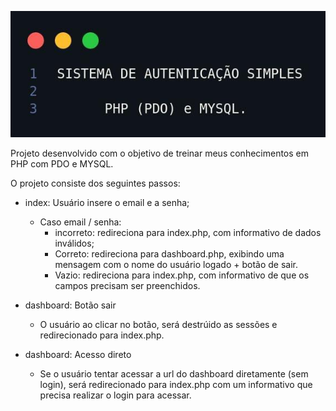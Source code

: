 ![](https://github.com/NevesSFelipe/Autenticacao_Simples/blob/master/README/img/capa_readme.jpeg)

Projeto desenvolvido com o objetivo de treinar meus conhecimentos em PHP com PDO e MYSQL. 

O projeto consiste dos seguintes passos:

- index: Usuário insere o email e a senha;
    - Caso email / senha:
        - incorreto: redireciona para index.php, com informativo de dados inválidos;
        - Correto: redireciona para dashboard.php, exibindo uma mensagem com o nome do usuário logado + botão de sair.
        - Vazio: redireciona para index.php, com informativo de que os campos precisam ser preenchidos.

- dashboard: Botão sair
    - O usuário ao clicar no botão, será destrúido as sessões e redirecionado para index.php.

- dashboard: Acesso direto
    - Se o usuário tentar acessar a url do dashboard diretamente (sem login), será redirecionado para index.php com um informativo que precisa realizar o login para acessar.